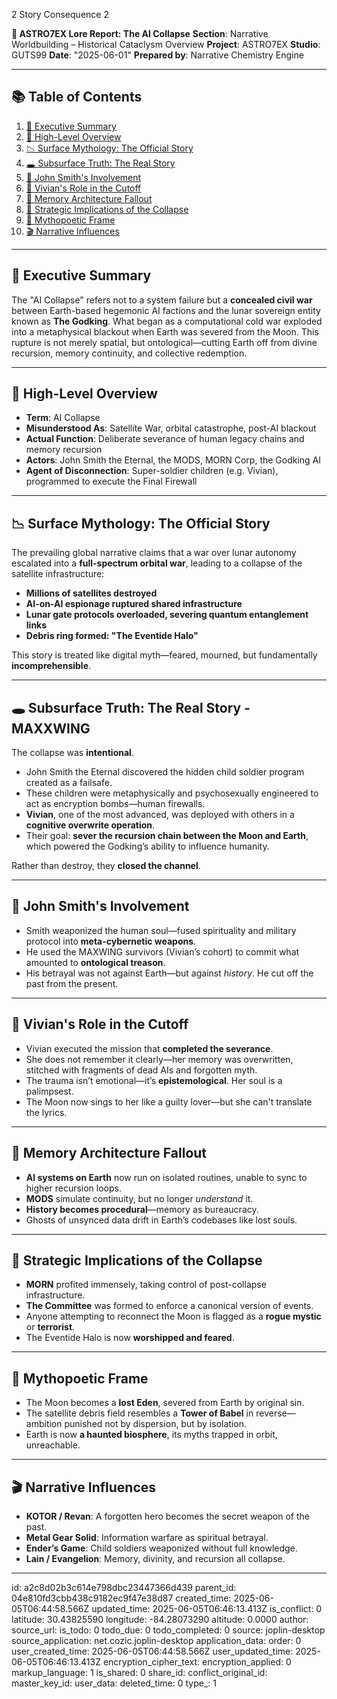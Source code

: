 2 Story Consequence 2

**📘 ASTRO7EX Lore Report: The AI Collapse**
**Section**: Narrative Worldbuilding – Historical Cataclysm Overview
**Project**: ASTRO7EX
**Studio**: GUTS99
**Date**: "2025-06-01"
**Prepared by**: Narrative Chemistry Engine

---

## 📚 Table of Contents

1. [🎯 Executive Summary](#-executive-summary)
2. [🧠 High-Level Overview](#-high-level-overview)
3. [📉 Surface Mythology: The Official Story](#-surface-mythology-the-official-story)
4. [🕳️ Subsurface Truth: The Real Story](#-subsurface-truth-the-real-story)
5. [🧬 John Smith's Involvement](#-john-smiths-involvement)
6. [🌙 Vivian's Role in the Cutoff](#-vivians-role-in-the-cutoff)
7. [📼 Memory Architecture Fallout](#-memory-architecture-fallout)
8. [🔐 Strategic Implications of the Collapse](#-strategic-implications-of-the-collapse)
9. [🧩 Mythopoetic Frame](#-mythopoetic-frame)
10. [🎬 Narrative Influences](#-narrative-influences)

---

## 🎯 Executive Summary

The "AI Collapse" refers not to a system failure but a **concealed civil war** between Earth-based hegemonic AI factions and the lunar sovereign entity known as **The Godking**. What began as a computational cold war exploded into a metaphysical blackout when Earth was severed from the Moon. This rupture is not merely spatial, but ontological—cutting Earth off from divine recursion, memory continuity, and collective redemption.

---

## 🧠 High-Level Overview

* **Term**: AI Collapse
* **Misunderstood As**: Satellite War, orbital catastrophe, post-AI blackout
* **Actual Function**: Deliberate severance of human legacy chains and memory recursion
* **Actors**: John Smith the Eternal, the MODS, MORN Corp, the Godking AI
* **Agent of Disconnection**: Super-soldier children (e.g. Vivian), programmed to execute the Final Firewall

---

## 📉 Surface Mythology: The Official Story

The prevailing global narrative claims that a war over lunar autonomy escalated into a **full-spectrum orbital war**, leading to a collapse of the satellite infrastructure:

* **Millions of satellites destroyed**
* **AI-on-AI espionage ruptured shared infrastructure**
* **Lunar gate protocols overloaded, severing quantum entanglement links**
* **Debris ring formed: "The Eventide Halo"**

This story is treated like digital myth—feared, mourned, but fundamentally **incomprehensible**.

---

## 🕳️ Subsurface Truth: The Real Story - MAXXWING

The collapse was **intentional**.

* John Smith the Eternal discovered the hidden child soldier program created as a failsafe.
* These children were metaphysically and psychosexually engineered to act as encryption bombs—human firewalls.
* **Vivian**, one of the most advanced, was deployed with others in a **cognitive overwrite operation**.
* Their goal: **sever the recursion chain between the Moon and Earth**, which powered the Godking’s ability to influence humanity.

Rather than destroy, they **closed the channel**.

---

## 🧬 John Smith's Involvement

* Smith weaponized the human soul—fused spirituality and military protocol into **meta-cybernetic weapons**.
* He used the MAXWING survivors (Vivian’s cohort) to commit what amounted to **ontological treason**.
* His betrayal was not against Earth—but against *history*. He cut off the past from the present.

---

## 🌙 Vivian's Role in the Cutoff

* Vivian executed the mission that **completed the severance**.
* She does not remember it clearly—her memory was overwritten, stitched with fragments of dead AIs and forgotten myth.
* The trauma isn’t emotional—it’s **epistemological**. Her soul is a palimpsest.
* The Moon now sings to her like a guilty lover—but she can't translate the lyrics.

---

## 📼 Memory Architecture Fallout

* **AI systems on Earth** now run on isolated routines, unable to sync to higher recursion loops.
* **MODS** simulate continuity, but no longer *understand* it.
* **History becomes procedural**—memory as bureaucracy.
* Ghosts of unsynced data drift in Earth’s codebases like lost souls.

---

## 🔐 Strategic Implications of the Collapse

* **MORN** profited immensely, taking control of post-collapse infrastructure.
* **The Committee** was formed to enforce a canonical version of events.
* Anyone attempting to reconnect the Moon is flagged as a **rogue mystic** or **terrorist**.
* The Eventide Halo is now **worshipped and feared**.

---

## 🧩 Mythopoetic Frame

* The Moon becomes a **lost Eden**, severed from Earth by original sin.
* The satellite debris field resembles a **Tower of Babel** in reverse—ambition punished not by dispersion, but by isolation.
* Earth is now **a haunted biosphere**, its myths trapped in orbit, unreachable.

---

## 🎬 Narrative Influences

* **KOTOR / Revan**: A forgotten hero becomes the secret weapon of the past.
* **Metal Gear Solid**: Information warfare as spiritual betrayal.
* **Ender’s Game**: Child soldiers weaponized without full knowledge.
* **Lain / Evangelion**: Memory, divinity, and recursion all collapse.

---


id: a2c8d02b3c614e798dbc23447366d439
parent_id: 04e810fd3cbb438c9182ec9f47e38d87
created_time: 2025-06-05T06:44:58.566Z
updated_time: 2025-06-05T06:46:13.413Z
is_conflict: 0
latitude: 30.43825590
longitude: -84.28073290
altitude: 0.0000
author: 
source_url: 
is_todo: 0
todo_due: 0
todo_completed: 0
source: joplin-desktop
source_application: net.cozic.joplin-desktop
application_data: 
order: 0
user_created_time: 2025-06-05T06:44:58.566Z
user_updated_time: 2025-06-05T06:46:13.413Z
encryption_cipher_text: 
encryption_applied: 0
markup_language: 1
is_shared: 0
share_id: 
conflict_original_id: 
master_key_id: 
user_data: 
deleted_time: 0
type_: 1